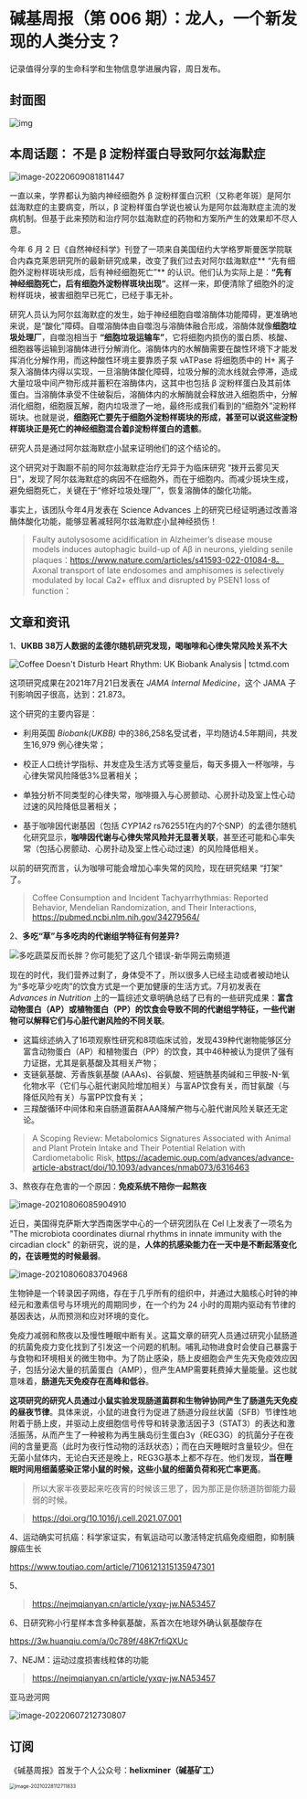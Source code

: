 # 碱基周报（第 006 期）：龙人，一个新发现的人类分支？

记录值得分享的生命科学和生物信息学进展内容，周日发布。

## 封面图
![img](https://static.fungenomics.com/images/2021/07/906b72ee1b21488cb04fb69783d0d2dc.jpeg)

## 本周话题： 不是 β 淀粉样蛋白导致阿尔兹海默症

![image-20220609081811447](https://static.fungenomics.com/images/2022/06/image-20220609081811447.png)

一直以来，学界都认为脑内神经细胞外 β 淀粉样蛋白沉积（又称老年斑）是阿尔兹海默症的主要病变，所以，β 淀粉样蛋白学说也被认为是阿尔兹海默症主流的发病机制。但基于此来预防和治疗阿尔兹海默症的药物和方案所产生的效果却不尽人意。

今年 6 月 2 日《自然神经科学》刊登了一项来自美国纽约大学格罗斯曼医学院联合内森克莱恩研究所的最新研究成果，改变了我们过去对阿尔兹海默症** “先有细胞外淀粉样斑块形成，后有神经细胞死亡”** 的认识。他们认为实际上是：**“先有神经细胞死亡，后有细胞外淀粉样斑块出现”**。这样一来，即便清除了细胞外的淀粉样斑块，被害细胞早已死亡，已经于事无补。

研究人员认为阿尔兹海默症的发生，始于神经细胞自噬溶酶体功能障碍，更准确地来说，是“酸化”障碍。自噬溶酶体由自噬泡与溶酶体融合形成，溶酶体就像**细胞垃圾处理厂**，自噬泡相当于 **“细胞垃圾运输车”**，它将细胞内损伤的蛋白质、核酸、细胞器等运输到溶酶体进行分解消化。溶酶体内的水解酶需要在酸性环境下才能发挥消化分解作用，而这种酸性环境主要靠质子泵 vATPase 将细胞质中的 H+ 离子泵入溶酶体内得以实现，一旦溶酶体酸化障碍，垃圾分解的流水线就会停滞，造成大量垃圾中间产物形成并蓄积在溶酶体内，这其中也包括 β 淀粉样蛋白及其前体蛋白。当溶酶体承受不住破裂后，溶酶体内的水解酶就会释放进入细胞质中，分解消化细胞，细胞膜瓦解，胞内垃圾泄了一地，最终形成我们看到的“细胞外”淀粉样斑块。也就是说，**细胞死亡要先于细胞外淀粉样斑块的形成，甚至可以说这些淀粉样斑块正是死亡的神经细胞混合着β淀粉样蛋白的遗骸**。

研究人员是通过阿尔兹海默症小鼠来证明他们的这个结论的。

这个研究对于踟蹰不前的阿尔兹海默症治疗无异于为临床研究 “拨开云雾见天日”，发现了阿尔兹海默症的病因不在细胞外，而在于细胞内。而减少斑块生成，避免细胞死亡，关键在于“修好垃圾处理厂”，恢复溶酶体的酸化功能。

事实上，该团队今年4月发表在 Science Advances 上的研究已经证明通过改善溶酶体酸化功能，能够显著减轻阿尔兹海默症小鼠神经损伤！

> Faulty autolysosome acidification in Alzheimer’s disease mouse models induces autophagic build-up of Aβ in neurons, yielding senile plaques：https://www.nature.com/articles/s41593-022-01084-8。
> Axonal transport of late endosomes and amphisomes is selectively modulated by local Ca2+ efflux and disrupted by PSEN1 loss of function：



## 文章和资讯

1、**UKBB 38万人数据的孟德尔随机研究发现，喝咖啡和心律失常风险关系不大**

![Coffee Doesn&#39;t Disturb Heart Rhythm: UK Biobank Analysis | tctmd.com](https://static.fungenomics.com/images/2021/07/Coffee%20Doesn%E2%80%99t%20Disturb%20Heart%20Rhythm.jpeg)

这项研究成果在2021年7月21日发表在 *JAMA Internal Medicine*，这个 JAMA 子刊影响因子很高，达到：21.873。

这个研究的主要内容是：

- 利用英国 *Biobank(UKBB)* 中的386,258名受试者，平均随访4.5年期间，共发生16,979 例心律失常；

- 校正人口统计学指标、并发症及生活方式等变量后，每天多摄入一杯咖啡，与心律失常风险降低3%显著相关；

- 单独分析不同类型的心律失常，咖啡摄入与心房颤动、心房扑动及室上性心动过速的风险降低显著相关；

- 基于咖啡因代谢基因（包括 *CYP1A2* rs762551在内的7个SNP）的孟德尔随机化研究显示，**咖啡因代谢与心律失常风险并无显著关联**，甚至还可能和心率失常（包括心房颤动、心房扑动及室上性心动过速）的风险降低相关。

以前的研究而言，认为咖啡可能会增加心率失常的风险，现在研究结果 “打架” 了。


> Coffee Consumption and Incident Tachyarrhythmias: Reported Behavior, Mendelian Randomization, and Their Interactions, https://pubmed.ncbi.nlm.nih.gov/34279564/

2、**多吃“草”与多吃肉的代谢组学特征有何差异?**

![多吃蔬菜反而长胖？你可能犯了这几个错误-新华网云南频道](https://static.fungenomics.com/images/2021/07/nRMgyb7rK-szF5v3nhslMXJvhpnd7ORwUeZJINdho6uPzlqH4XWp5Vm-L_Bea_KeGFD8kMIyYQfRNJmYX6AT6mST__6j8flgEDC9ehRfSm65jKgbNf41yJiA.jpeg)

现在的时代，我们营养过剩了，身体受不了，所以很多人已经主动或者被动地认为“多吃草少吃肉”的饮食方式是一个更加健康的生活方式。7月初发表在 *Advances in Nutrition* 上的一篇综述文章明确总结了已有的一些研究成果：**富含动物蛋白（AP）或植物蛋白（PP）的饮食会导致不同的代谢组学特征，一些代谢物可以解释它们与心脏代谢风险的不同关联**。

- 这篇综述纳入了16项观察性研究和8项临床试验，发现439种代谢物能够区分富含动物蛋白（AP）和植物蛋白（PP）的饮食，其中46种被认为提供了强有力证据，尤其是氨基酸及其相关产物；
- 支链氨基酸、芳香族氨基酸 (AAAs)、谷氨酸、短链酰基肉碱和三甲胺-N-氧化物水平（它们与心脏代谢风险增加相关）与富AP饮食有关，而甘氨酸（与降低风险有关）与富PP饮食有关；
- 三羧酸循环中间体和来自肠道菌群AAA降解产物与心脏代谢风险关联还无定论。

> A Scoping Review: Metabolomics Signatures Associated with Animal and Plant Protein Intake and Their Potential Relation with Cardiometabolic Risk, https://academic.oup.com/advances/advance-article-abstract/doi/10.1093/advances/nmab073/6316463

3、熬夜存在危害的一个原因：**免疫系统不陪你一起熬夜**

![image-20210806085904910](https://static.fungenomics.com/images/2021/08/image-20210806085904910.png)

近日，美国得克萨斯大学西南医学中心的一个研究团队在 Cel l上发表了一项名为 "The microbiota coordinates diurnal rhythms in innate immunity with the circadian clock" 的新研究，说的是，**人体的抗感染能力在一天中是不断起落变化的，在该睡觉的时候最弱**。

![image-20210806083704968](https://static.fungenomics.com/images/2021/08/image-20210806083704968.png)

生物钟是一个转录因子网络，存在于几乎所有的组织中，并通过大脑核心时钟的神经元和激素信号与环境光的周期同步，在一个约为 24 小时的周期内驱动有节律的基因表达，从而预测和应对环境的变化。

免疫力减弱和熬夜以及慢性睡眠中断有关。这篇文章的研究人员通过研究小鼠肠道的抗菌免疫力变化找到了引发这一个问题的机制。哺乳动物进食时会使自己暴露于与食物和环境相关的微生物中。为了防止感染，肠上皮细胞会产生先天免疫效应因子，包括分泌大量的抗菌蛋白（AMP），但产生AMP需要耗费掉大量能量。这也就意味着，**肠道先天免疫存在高峰和低谷**。

**这项研究的研究人员通过小鼠实验发现肠道菌群和生物钟协同产生了肠道先天免疫的昼夜节律**。具体来说，小鼠的进食行为促进了肠道分段丝状菌（SFB）节律性地附着于肠上皮，并驱动上皮细胞信号传导和转录激活因子3（STAT3）的表达和激活振荡，从而产生了一种被称为再生胰岛衍生蛋白3γ（REG3G）的抗菌分子在夜间的含量更高（此时为夜行性动物的活跃状态）；而在白天睡眠时含量较少。但在无菌小鼠体内，无论白天还是晚上，REG3G基本上都不存在。他们发现，**当在睡眠时间用细菌感染正常小鼠的时候，这些小鼠的细菌负荷和死亡率更高**。

> 所以大家半夜要起来吃夜宵的时候该三思了，因为那正是你肠道防御能力最弱的时候。

> https://doi.org/10.1016/j.cell.2021.07.001



4、运动确实可抗癌：科学家证实，有氧运动可以激活特定抗癌免疫细胞，抑制胰腺癌生长

https://www.toutiao.com/article/7106121315135947301



5、

> https://nejmqianyan.cn/article/yxqy-jw.NA53457


6、日研究称小行星样本含多种氨基酸，系首次在地球外确认氨基酸存在

https://3w.huanqiu.com/a/0c789f/48K7rfiQXUc



7、NEJM：运动过度损害线粒体的功能

> https://nejmqianyan.cn/article/yxqy-jw.NA53457




亚马逊河网

![image-20220607212730807](https://static.fungenomics.com/images/2022/06/image-20220607212730807.png)


## 订阅

《碱基周报》首发于个人公众号：**helixminer（碱基矿工）**

<img src="https://static.fungenomics.com/images/2021/03/helixminer-mid-red.png" alt="image-20210228112711833" style="zoom:60%;" />